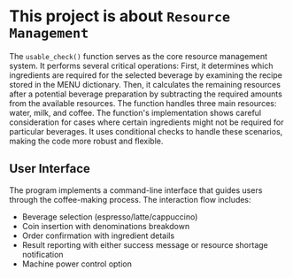 # This project is about `Resource Management`
The `usable_check()` function serves as the core resource management system. It performs several critical operations:
First, it determines which ingredients are required for the selected beverage by examining the recipe stored in the MENU dictionary. Then, it calculates the remaining resources after a potential beverage preparation by subtracting the required amounts from the available resources. The function handles three main resources: water, milk, and coffee.
The function's implementation shows careful consideration for cases where certain ingredients might not be required for particular beverages. It uses conditional checks to handle these scenarios, making the code more robust and flexible.

## User Interface
The program implements a command-line interface that guides users through the coffee-making process. The interaction flow includes:

* Beverage selection (espresso/latte/cappuccino)
* Coin insertion with denominations breakdown
* Order confirmation with ingredient details
* Result reporting with either success message or resource shortage notification
* Machine power control option
